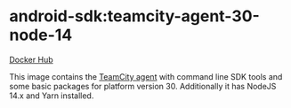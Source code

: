 # android-sdk:teamcity-agent-30-node-14 #

[Docker Hub](https://hub.docker.com/r/azabost/android-sdk/)

This image contains the [TeamCity agent](https://hub.docker.com/r/jetbrains/teamcity-agent/) with command line SDK tools and some basic packages for platform version 30. Additionally it has NodeJS 14.x and Yarn installed.